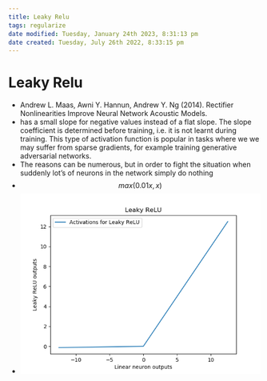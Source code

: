 ```yaml
---
title: Leaky Relu
tags: regularize 
date modified: Tuesday, January 24th 2023, 8:31:13 pm
date created: Tuesday, July 26th 2022, 8:33:15 pm
---
```


# Leaky Relu
- Andrew L. Maas, Awni Y. Hannun, Andrew Y. Ng (2014). Rectifier Nonlinearities Improve Neural Network Acoustic Models.
- has a small slope for negative values instead of a flat slope. The slope coefficient is determined before training, i.e. it is not learnt during training. This type of activation function is popular in tasks where we we may suffer from sparse gradients, for example training generative adversarial networks.
- The reasons can be numerous, but in order to fight the situation when suddenly lot’s of neurons in the network simply do nothing
- $$max(0.01x,x)$$
- ![Pasted image 20220626151659](images/Pasted%20image%2020220626151659.png)



